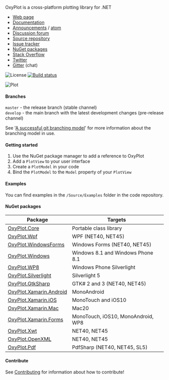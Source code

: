 OxyPlot is a cross-platform plotting library for .NET

- [Web page](http://oxyplot.org)  
- [Documentation](http://docs.oxyplot.org/)
- [Announcements](http://oxyplot.org/announcements) / [atom](http://oxyplot.org/atom.xml)
- [Discussion forum](http://discussion.oxyplot.org)
- [Source repository](http://github.com/oxyplot/oxyplot)
- [Issue tracker](http://github.com/oxyplot/oxyplot/issues)
- [NuGet packages](http://www.nuget.org/packages?q=oxyplot)
- [Stack Overflow](http://stackoverflow.com/questions/tagged/oxyplot)
- [Twitter](https://twitter.com/hashtag/oxyplot)
- [Gitter](https://gitter.im/oxyplot/oxyplot) (chat)

![License](https://img.shields.io/badge/license-MIT-red.svg)
[![Build status](https://img.shields.io/appveyor/ci/objorke/oxyplot.svg)](https://ci.appveyor.com/project/objorke/oxyplot)

![Plot](http://oxyplot.org/public/images/normal-distributions.png)

#### Branches

`master` - the release branch (stable channel)  
`develop` -  the main branch with the latest development changes (pre-release channel)

See '[A successful git branching model](http://nvie.com/posts/a-successful-git-branching-model/)' for more information about the branching model in use.

#### Getting started

1. Use the NuGet package manager to add a reference to OxyPlot
2. Add a `PlotView` to your user interface
3. Create a `PlotModel` in your code
4. Bind the `PlotModel` to the `Model` property of your `PlotView`

#### Examples

You can find examples in the `/Source/Examples` folder in the code repository.

#### NuGet packages

Package | Targets
--------|---------------
[OxyPlot.Core](https://www.nuget.org/packages/OxyPlot.Core) | Portable class library
[OxyPlot.Wpf](https://www.nuget.org/packages/OxyPlot.Wpf) | WPF (NET40, NET45)  
[OxyPlot.WindowsForms](https://www.nuget.org/packages/OxyPlot.WindowsForms) | Windows Forms (NET40, NET45)
[OxyPlot.Windows](https://www.nuget.org/packages/OxyPlot.Windows) | Windows 8.1 and Windows Phone 8.1
[OxyPlot.WP8](https://www.nuget.org/packages/OxyPlot.WP8) | Windows Phone Silverlight
[OxyPlot.Silverlight](https://www.nuget.org/packages/OxyPlot.Silverlight) | Silverlight 5 
[OxyPlot.GtkSharp](https://www.nuget.org/packages/OxyPlot.GtkSharp) | GTK# 2 and 3 (NET40, NET45)
[OxyPlot.Xamarin.Android](https://www.nuget.org/packages/OxyPlot.Xamarin.Android) | MonoAndroid
[OxyPlot.Xamarin.iOS](https://www.nuget.org/packages/OxyPlot.Xamarin.iOS) | MonoTouch and iOS10
[OxyPlot.Xamarin.Mac](https://www.nuget.org/packages/OxyPlot.Xamarin.Mac) | Mac20
[OxyPlot.Xamarin.Forms](https://www.nuget.org/packages/OxyPlot.Xamarin.Forms) | MonoTouch, iOS10, MonoAndroid, WP8
[OxyPlot.Xwt](https://www.nuget.org/packages/OxyPlot.Xwt) | NET40, NET45
[OxyPlot.OpenXML](https://www.nuget.org/packages/OxyPlot.OpenXML) | NET40, NET45
[OxyPlot.Pdf](https://www.nuget.org/packages/OxyPlot.Pdf) | PdfSharp (NET40, NET45, SL5)

#### Contribute

See [Contributing](CONTRIBUTING.md) for information about how to contribute!
